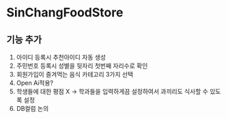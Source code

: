# SinChangFoodStore
## 기능 추가
1. 아이디 등록시 추천아이디 자동 생성
2. 주민번호 등록시 성별을 뒷자리 첫번째 자리수로 확인
3. 회원가입이 즐겨먹는 음식 카테고리 3가지 선택
4. Open Ai적용?
5. 학생들에 대한 평점 X -> 학과들을 입력하게끔 설정하여서 과끼리도 식사할 수 있도록 설정
6. DB컬럼 논의

